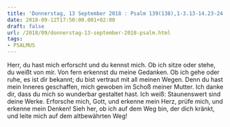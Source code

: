 ```yaml
---
title: 'Donnerstag, 13 September 2018 : Psalm 139(138),1-3.13-14.23-24.'
date: 2018-09-12T17:50:00.001+02:00
draft: false
url: /2018/09/donnerstag-13-september-2018-psalm.html
tags: 
- PSALMUS
---
```


Herr, du hast mich erforscht und du kennst mich. Ob ich sitze oder stehe, du weißt von mir. Von fern erkennst du meine Gedanken. Ob ich gehe oder ruhe, es ist dir bekannt; du bist vertraut mit all meinen Wegen. Denn du hast mein Inneres geschaffen, mich gewoben im Schoß meiner Mutter. Ich danke dir, dass du mich so wunderbar gestaltet hast. Ich weiß: Staunenswert sind deine Werke. Erforsche mich, Gott, und erkenne mein Herz, prüfe mich, und erkenne mein Denken! Sieh her, ob ich auf dem Weg bin, der dich kränkt, und leite mich auf dem altbewährten Weg!